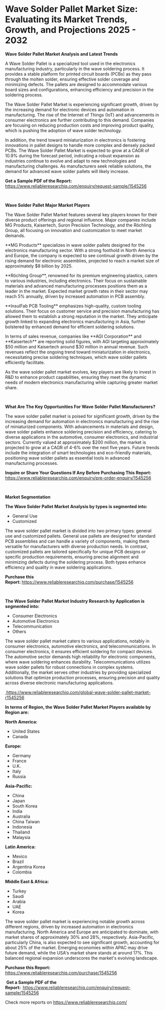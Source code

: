 <p><h1>Wave Solder Pallet Market Size: Evaluating its Market Trends, Growth, and Projections 2025 - 2032</h1></p><p><strong>Wave Solder Pallet Market Analysis and Latest Trends</strong></p>
<p><p>A Wave Solder Pallet is a specialized tool used in the electronics manufacturing industry, particularly in the wave soldering process. It provides a stable platform for printed circuit boards (PCBs) as they pass through the molten solder, ensuring effective solder coverage and minimizing defects. The pallets are designed to accommodate various board sizes and configurations, enhancing efficiency and precision in the soldering process.</p><p>The Wave Solder Pallet Market is experiencing significant growth, driven by the increasing demand for electronic devices and automation in manufacturing. The rise of the Internet of Things (IoT) and advancements in consumer electronics are further contributing to this demand. Companies are focusing on reducing production costs and improving product quality, which is pushing the adoption of wave solder technology.</p><p>In addition, the trend toward miniaturization in electronics is fostering innovations in pallet designs to handle more complex and densely packed PCBs. The Wave Solder Pallet Market is expected to grow at a CAGR of 10.9% during the forecast period, indicating a robust expansion as industries continue to evolve and adapt to new technologies and manufacturing challenges. As manufacturers seek reliable solutions, the demand for advanced wave solder pallets will likely increase.</p></p>
<p><strong>Get a Sample PDF of the Report:&nbsp;</strong> <a href="https://www.reliableresearchiq.com/enquiry/request-sample/1545256?utm_campaign=2173&utm_medium=2&utm_source=Github&utm_content=ia&utm_term=17022025&utm_id=wave-solder-pallet">https://www.reliableresearchiq.com/enquiry/request-sample/1545256</a></p>
<p>&nbsp;</p>
<p><strong>Wave Solder Pallet Major Market Players</strong></p>
<p><p>The Wave Solder Pallet Market features several key players known for their diverse product offerings and regional influence. Major companies include MG Products, Kaisertech, Suron Precision Technology, and the Röchling Group, all focusing on innovation and customization to meet market demands.</p><p>**MG Products** specializes in wave solder pallets designed for the electronics manufacturing sector. With a strong foothold in North America and Europe, the company is expected to see continual growth driven by the rising demand for electronic assemblies, projected to reach a market size of approximately $8 billion by 2025.</p><p>**Röchling Group**, renowned for its premium engineering plastics, caters to various industries, including electronics. Their focus on sustainable materials and advanced manufacturing processes positions them as a leader in the market. Expected market growth rates in their sector may reach 5% annually, driven by increased automation in PCB assembly.</p><p>**InsulFab PCB Tooling** emphasizes high-quality, custom tooling solutions. Their focus on customer service and precision manufacturing has allowed them to establish a strong reputation in the market. They anticipate growth linked to expanding electronics manufacturing in Asia, further bolstered by enhanced demand for efficient soldering solutions.</p><p>In terms of sales revenue, companies like **AGI Corporation** and **Kaisertech** are reporting solid figures, with AGI targeting approximately $50 million and Kaisertech around $30 million in annual revenue. Such revenues reflect the ongoing trend toward miniaturization in electronics, necessitating precise soldering techniques, which wave solder pallets efficiently facilitate.</p><p>As the wave solder pallet market evolves, key players are likely to invest in R&D to enhance product capabilities, ensuring they meet the dynamic needs of modern electronics manufacturing while capturing greater market share.</p></p>
<p>&nbsp;</p>
<p><strong>What Are The Key Opportunities For Wave Solder Pallet Manufacturers?</strong></p>
<p><p>The wave solder pallet market is poised for significant growth, driven by the increasing demand for automation in electronics manufacturing and the rise of miniaturized components. With advancements in materials and design, wave solder pallets enhance soldering precision and efficiency, catering to diverse applications in the automotive, consumer electronics, and industrial sectors. Currently valued at approximately $200 million, the market is projected to grow at a CAGR of 4-6% over the next five years. Future trends include the integration of smart technologies and eco-friendly materials, positioning wave solder pallets as essential tools in advanced manufacturing processes.</p></p>
<p><strong>Inquire or Share Your Questions If Any Before Purchasing This Report:</strong> <a href="https://www.reliableresearchiq.com/enquiry/pre-order-enquiry/1545256?utm_campaign=2173&utm_medium=2&utm_source=Github&utm_content=ia&utm_term=17022025&utm_id=wave-solder-pallet">https://www.reliableresearchiq.com/enquiry/pre-order-enquiry/1545256</a></p>
<p>&nbsp;</p>
<p><strong>Market Segmentation</strong></p>
<p><strong>The Wave Solder Pallet Market Analysis by types is segmented into:</strong></p>
<p><ul><li>General Use</li><li>Customized</li></ul></p>
<p><p>The wave solder pallet market is divided into two primary types: general use and customized pallets. General use pallets are designed for standard PCB assemblies and can handle a variety of components, making them versatile for manufacturers with diverse production needs. In contrast, customized pallets are tailored specifically for unique PCB designs or specific production requirements, ensuring precise alignment and minimizing defects during the soldering process. Both types enhance efficiency and quality in wave soldering applications.</p></p>
<p><strong>Purchase this Report:&nbsp;</strong><a href="https://www.reliableresearchiq.com/purchase/1545256?utm_campaign=2173&utm_medium=2&utm_source=Github&utm_content=ia&utm_term=17022025&utm_id=wave-solder-pallet">https://www.reliableresearchiq.com/purchase/1545256</a></p>
<p>&nbsp;</p>
<p><strong>The Wave Solder Pallet Market Industry Research by Application is segmented into:</strong></p>
<p><ul><li>Consumer Electronics</li><li>Automotive Electronics</li><li>Telecommunication</li><li>Others</li></ul></p>
<p><p>The wave solder pallet market caters to various applications, notably in consumer electronics, automotive electronics, and telecommunications. In consumer electronics, it ensures efficient soldering for compact devices. The automotive sector demands high reliability for electronic components, where wave soldering enhances durability. Telecommunications utilizes wave solder pallets for robust connections in complex systems. Additionally, the market serves other industries by providing specialized solutions that optimize production processes, ensuring precision and quality across diverse electronic manufacturing applications.</p></p>
<p><a href="https://www.reliableresearchiq.com/global-wave-solder-pallet-market-r1545256?utm_campaign=2173&utm_medium=2&utm_source=Github&utm_content=ia&utm_term=17022025&utm_id=wave-solder-pallet">&nbsp;https://www.reliableresearchiq.com/global-wave-solder-pallet-market-r1545256</a></p>
<p><strong>In terms of Region, the Wave Solder Pallet Market Players available by Region are:</strong></p>
<p>
    <p> <strong> North America: </strong>
        <ul>
            <li>United States</li>
            <li>Canada</li>
        </ul>
        </p> 
    <p> <strong> Europe: </strong>
        <ul>
            <li>Germany</li>
            <li>France</li>
            <li>U.K.</li>
            <li>Italy</li>
            <li>Russia</li>
        </ul>
        </p> 
    <p> <strong> Asia-Pacific: </strong>
        <ul>
            <li>China</li>
            <li>Japan</li>
            <li>South Korea</li>
            <li>India</li>
            <li>Australia</li>
            <li>China Taiwan</li>
            <li>Indonesia</li>
            <li>Thailand</li>
            <li>Malaysia</li>
        </ul>
        </p> 
    <p> <strong> Latin America: </strong>
        <ul>
            <li>Mexico</li>
            <li>Brazil</li>
            <li>Argentina Korea</li>
            <li>Colombia</li>
        </ul>
        </p> 
    <p> <strong> Middle East & Africa: </strong>
        <ul>
            <li>Turkey</li>
            <li>Saudi</li>
            <li>Arabia</li>
            <li>UAE</li>
            <li>Korea</li>
        </ul>
    </p>
    </p>
<p><p>The wave solder pallet market is experiencing notable growth across different regions, driven by increased automation in electronics manufacturing. North America and Europe are anticipated to dominate, with market shares of approximately 30% and 28%, respectively. Asia-Pacific, particularly China, is also expected to see significant growth, accounting for about 25% of the market. Emerging economies within APAC may drive future demand, while the USA's market share stands at around 17%. This balanced regional expansion underscores the market's evolving landscape.</p></p>
<p><strong>Purchase this Report: </strong><a href="https://www.reliableresearchiq.com/purchase/1545256?utm_campaign=2173&utm_medium=2&utm_source=Github&utm_content=ia&utm_term=17022025&utm_id=wave-solder-pallet">https://www.reliableresearchiq.com/purchase/1545256</a></p>
<p>&nbsp;<strong>Get a Sample PDF of the Report:&nbsp;&nbsp;</strong><a href="https://www.reliableresearchiq.com/enquiry/request-sample/1545256?utm_campaign=2173&utm_medium=2&utm_source=Github&utm_content=ia&utm_term=17022025&utm_id=wave-solder-pallet">https://www.reliableresearchiq.com/enquiry/request-sample/1545256</a></p>
<p><strong></strong></p>
<p>Check more reports on <a href="https://www.reliableresearchiq.com/?utm_campaign=2173&utm_medium=2&utm_source=Github&utm_content=ia&utm_term=17022025&utm_id=wave-solder-pallet">https://www.reliableresearchiq.com/</a></p>